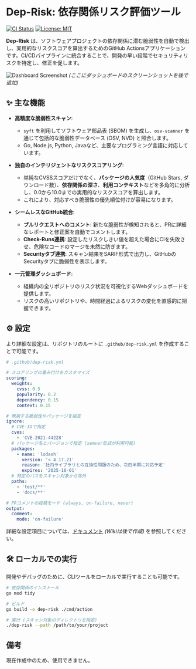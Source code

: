 # Dep-Risk: 依存関係リスク評価ツール

[![CI Status](https://github.com/rikiya-narita/GitHub_Actions_Marketplace_App/actions/workflows/ci.yml/badge.svg)](https://github.com/rikiya-narita/GitHub_Actions_Marketplace_App/actions/workflows/ci.yml)
[![License: MIT](https://img.shields.io/badge/License-MIT-yellow.svg)](https://opensource.org/licenses/MIT)

**Dep-Risk** は、ソフトウェアプロジェクトの依存関係に潜む脆弱性を自動で検出し、実用的なリスクスコアを算出するためのGitHub Actionsアプリケーションです。CI/CDパイプラインに統合することで、開発の早い段階でセキュリティリスクを特定し、修正を促します。

![Dashboard Screenshot](https://user-images.githubusercontent.com/XXXXX/YYYYY.png) *(ここにダッシュボードのスクリーンショットを後で追加)*

## ✨ 主な機能

- **高精度な脆弱性スキャン**:
  - `syft` を利用してソフトウェア部品表 (SBOM) を生成し、`osv-scanner` を通じて包括的な脆弱性データベース (OSV, NVD) と照合します。
  - Go, Node.js, Python, Javaなど、主要なプログラミング言語に対応しています。

- **独自のインテリジェントなリスクスコアリング**:
  - 単純なCVSSスコアだけでなく、**パッケージの人気度**（GitHub Stars, ダウンロード数）、**依存関係の深さ**、**利用コンテキスト**などを多角的に分析し、0.0から10.0までの実用的なリスクスコアを算出します。
  - これにより、対応すべき脆弱性の優先順位付けが容易になります。

- **シームレスなGitHub統合**:
  - **プルリクエストへのコメント**: 新たな脆弱性が検知されると、PRに詳細なレポートと修正案を自動でコメントします。
  - **Check-Runs連携**: 設定したリスクしきい値を超えた場合にCIを失敗させ、危険なコードのマージを未然に防ぎます。
  - **Securityタブ連携**: スキャン結果をSARIF形式で出力し、GitHubのSecurityタブに脆弱性を表示します。

- **一元管理ダッシュボード**:
  - 組織内の全リポジトリのリスク状況を可視化するWebダッシュボードを提供します。
  - リスクの高いリポジトリや、時間経過によるリスクの変化を直感的に把握できます。

## ⚙️ 設定

より詳細な設定は、リポジトリのルートに `.github/dep-risk.yml` を作成することで可能です。

```yaml
# .github/dep-risk.yml

# スコアリングの重み付けをカスタマイズ
scoring:
  weights:
    cvss: 0.5
    popularity: 0.2
    dependency: 0.15
    context: 0.15

# 無視する脆弱性やパッケージを指定
ignore:
  # CVE-IDで指定
  cves:
    - 'CVE-2021-44228'
  # パッケージ名とバージョンで指定 (semver形式が利用可能)
  packages:
    - name: 'lodash'
      version: '< 4.17.21'
      reason: '社内ライブラリとの互換性問題のため、次四半期に対応予定'
      expires: '2025-10-01'
  # 特定のパスをスキャン対象から除外
  paths:
    - 'test/**'
    - 'docs/**'

# PRコメントの投稿モード (always, on-failure, never)
output:
  comment:
    mode: 'on-failure'
```

詳細な設定項目については、[ドキュメント](https://github.com/rikiya-narita/GitHub_Actions_Marketplace_App/wiki) *(Wikiは後で作成)* を参照してください。

## 🛠️ ローカルでの実行

開発やデバッグのために、CLIツールをローカルで実行することも可能です。

```bash
# 依存関係のインストール
go mod tidy

# ビルド
go build -o dep-risk ./cmd/action

# 実行 (スキャン対象のディレクトリを指定)
./dep-risk --path /path/to/your/project
```

## 備考
現在作成中のため、使用できません。